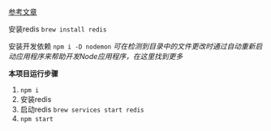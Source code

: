[参考文章](https://zhuanlan.zhihu.com/p/96762107)

安装redis
`brew install redis`

安装开发依赖
`npm i -D nodemon`
*可在检测到目录中的文件更改时通过自动重新启动应用程序来帮助开发Node应用程序，在这里找到更多*

**本项目运行步骤**
1. `npm i`
2. 安装redis
3. 启动redis `brew services start redis`
4. `npm start`
